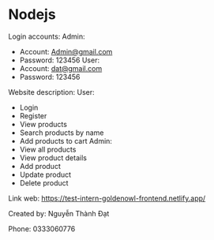 # Nodejs

Login accounts:
Admin:
- Account: Admin@gmail.com
- Password: 123456
User:
- Account: dat@gmail.com
- Password: 123456

Website description:
User:
- Login
- Register
- View products
- Search products by name
- Add products to cart
Admin:
- View all products
- View product details
- Add product
- Update product
- Delete product

Link web: https://test-intern-goldenowl-frontend.netlify.app/

Created by: Nguyễn Thành Đạt

Phone: 0333060776
